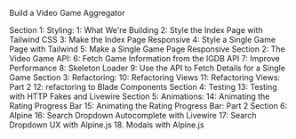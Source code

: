 Build a Video Game Aggregator

Section 1: Styling:
    1: What We're Building
    2: Style the Index Page with Tailwind CSS
    3: Make the Index Page Responsive
    4: Style a Single Game Page with Tailwind
    5: Make a Single Game Page Responsive
Section 2: The Video Game API:
    6: Fetch Game Information from the IGDB API
    7: Improve Performance
    8: Skeleton Loader
    9: Use the API to Fetch Details for a Single Game
Section 3: Refactoring:
    10: Refactoring Views
    11: Refactoring Views: Part 2
    12: refactoring to Blade Components
Section 4: Testing
    13: Testing with HTTP Fakes and Livewire
Section 5: Animations:
    14: Animating the Rating Progress Bar
    15: Animating the Rating Progress Bar: Part 2
Section 6: Alpine
    16: Search Dropdown Autocomplete with Livewire
    17: Search Dropdown UX with Alpine.js
    18. Modals with Alpine.js

